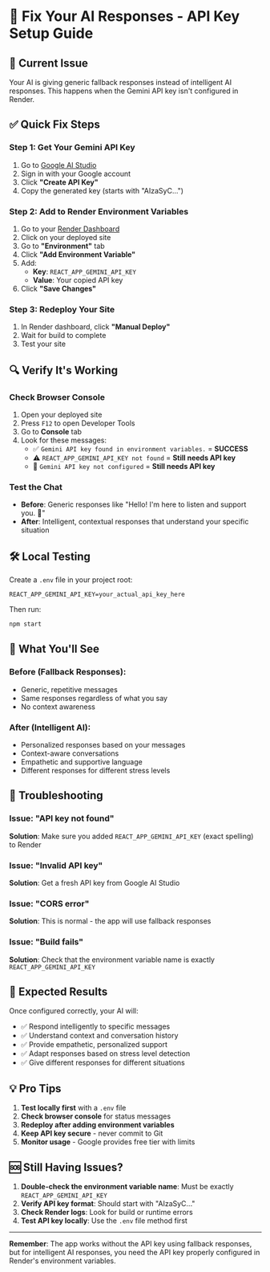 # 🔑 Fix Your AI Responses - API Key Setup Guide

## 🚨 Current Issue
Your AI is giving generic fallback responses instead of intelligent AI responses. This happens when the Gemini API key isn't configured in Render.

## ✅ Quick Fix Steps

### Step 1: Get Your Gemini API Key
1. Go to [Google AI Studio](https://makersuite.google.com/app/apikey)
2. Sign in with your Google account
3. Click **"Create API Key"**
4. Copy the generated key (starts with "AIzaSyC...")

### Step 2: Add to Render Environment Variables
1. Go to your [Render Dashboard](https://dashboard.render.com)
2. Click on your deployed site
3. Go to **"Environment"** tab
4. Click **"Add Environment Variable"**
5. Add:
   - **Key**: `REACT_APP_GEMINI_API_KEY`
   - **Value**: Your copied API key
6. Click **"Save Changes"**

### Step 3: Redeploy Your Site
1. In Render dashboard, click **"Manual Deploy"**
2. Wait for build to complete
3. Test your site

## 🔍 Verify It's Working

### Check Browser Console
1. Open your deployed site
2. Press `F12` to open Developer Tools
3. Go to **Console** tab
4. Look for these messages:
   - ✅ `Gemini API key found in environment variables.` = **SUCCESS**
   - ⚠️ `REACT_APP_GEMINI_API_KEY not found` = **Still needs API key**
   - 🚫 `Gemini API key not configured` = **Still needs API key**

### Test the Chat
- **Before**: Generic responses like "Hello! I'm here to listen and support you. 🌸"
- **After**: Intelligent, contextual responses that understand your specific situation

## 🛠️ Local Testing

Create a `.env` file in your project root:
```
REACT_APP_GEMINI_API_KEY=your_actual_api_key_here
```

Then run:
```bash
npm start
```

## 📱 What You'll See

### Before (Fallback Responses):
- Generic, repetitive messages
- Same responses regardless of what you say
- No context awareness

### After (Intelligent AI):
- Personalized responses based on your messages
- Context-aware conversations
- Empathetic and supportive language
- Different responses for different stress levels

## 🔧 Troubleshooting

### Issue: "API key not found"
**Solution**: Make sure you added `REACT_APP_GEMINI_API_KEY` (exact spelling) to Render

### Issue: "Invalid API key"
**Solution**: Get a fresh API key from Google AI Studio

### Issue: "CORS error"
**Solution**: This is normal - the app will use fallback responses

### Issue: "Build fails"
**Solution**: Check that the environment variable name is exactly `REACT_APP_GEMINI_API_KEY`

## 🎯 Expected Results

Once configured correctly, your AI will:
- ✅ Respond intelligently to specific messages
- ✅ Understand context and conversation history
- ✅ Provide empathetic, personalized support
- ✅ Adapt responses based on stress level detection
- ✅ Give different responses for different situations

## 💡 Pro Tips

1. **Test locally first** with a `.env` file
2. **Check browser console** for status messages
3. **Redeploy after adding environment variables**
4. **Keep API key secure** - never commit to Git
5. **Monitor usage** - Google provides free tier with limits

## 🆘 Still Having Issues?

1. **Double-check the environment variable name**: Must be exactly `REACT_APP_GEMINI_API_KEY`
2. **Verify API key format**: Should start with "AIzaSyC..."
3. **Check Render logs**: Look for build or runtime errors
4. **Test API key locally**: Use the `.env` file method first

---

**Remember**: The app works without the API key using fallback responses, but for intelligent AI responses, you need the API key properly configured in Render's environment variables.
